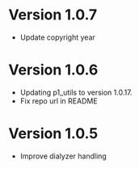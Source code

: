 # Version 1.0.7

* Update copyright year

# Version 1.0.6

* Updating p1_utils to version 1.0.17.
* Fix repo url in README

# Version 1.0.5

* Improve dialyzer handling

